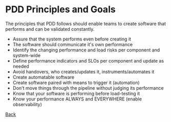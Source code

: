 # PDD Principles and Goals

The principles that PDD follows should enable teams to create software that performs and can be validated constantly.

- Assure that the system performs even before creating it
- The software should communicate it's own performance
- Identify the changing performance and load risks per component and system-wide
- Define performance indicators and SLOs per component and update as needed
- Avoid handovers, who creates/updates it, instruments/automates it
- Create automatable software
- Create software paired with means to trigger it (automation)
- Don't move things through the pipeline without judging its performance
- Know that your software is performing before load-testing it
- Know your performance ALWAYS and EVERYWHERE (enable observability)

[Back](https://github.com/srperf/PDD/README.md)
